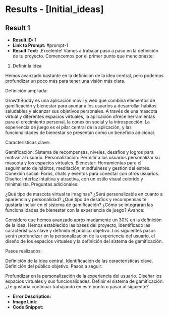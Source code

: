 # Results - [Initial_ideas]

## Result 1
* **Result ID:** 1
* **Link to Prompt:** #prompt-1
* **Result Text:** ¡Excelente! Vamos a trabajar paso a paso en la definición de tu proyecto. Comencemos por el primer punto que mencionaste:

1. Definir la idea

Hemos avanzado bastante en la definición de la idea central, pero podemos profundizar un poco más para tener una visión más clara.

Definición ampliada:

GrowthBuddy es una aplicación móvil y web que combina elementos de gamificación y bienestar para ayudar a los usuarios a desarrollar hábitos saludables y alcanzar sus objetivos personales. A través de una mascota virtual y diferentes espacios virtuales, la aplicación ofrece herramientas para el crecimiento personal, la conexión social y la introspección. La experiencia de juego es el pilar central de la aplicación, y las funcionalidades de bienestar se presentan como un beneficio adicional.

Características clave:

Gamificación: Sistema de recompensas, niveles, desafíos y logros para motivar al usuario.
Personalización: Permitir a los usuarios personalizar su mascota y los espacios virtuales.
Bienestar: Herramientas para el seguimiento de hábitos, meditación, mindfulness y gestión del estrés.
Conexión social: Foros, chats y eventos para conectar con otros usuarios.
Diseño: Interfaz intuitiva y atractiva, con un estilo visual colorido y minimalista.
Preguntas adicionales:

¿Qué tipo de mascota virtual te imaginas? ¿Será personalizable en cuanto a apariencia y personalidad?
¿Qué tipo de desafíos y recompensas te gustaría incluir en el sistema de gamificación?
¿Cómo se integrarán las funcionalidades de bienestar con la experiencia de juego?
Avance:

Considero que hemos avanzado aproximadamente un 30% en la definición de la idea. Hemos establecido las bases del proyecto, identificado las características clave y definido el público objetivo. Los siguientes pasos serán profundizar en la personalización de la experiencia del usuario, el diseño de los espacios virtuales y la definición del sistema de gamificación.

Pasos realizados:

Definición de la idea central.
Identificación de las características clave.
Definición del público objetivo.
Pasos a seguir:

Profundizar en la personalización de la experiencia del usuario.
Diseñar los espacios virtuales y sus funcionalidades.
Definir el sistema de gamificación.
¿Te gustaría continuar trabajando en este punto o pasar al siguiente?
* **Error Description:** 
* **Image Link:** 
* **Code Snippet:** 

